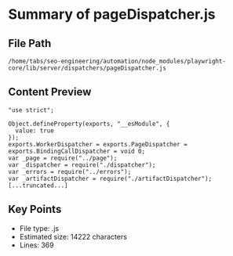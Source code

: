 # Summary of pageDispatcher.js
  
## File Path
`/home/tabs/seo-engineering/automation/node_modules/playwright-core/lib/server/dispatchers/pageDispatcher.js`

## Content Preview
```
"use strict";

Object.defineProperty(exports, "__esModule", {
  value: true
});
exports.WorkerDispatcher = exports.PageDispatcher = exports.BindingCallDispatcher = void 0;
var _page = require("../page");
var _dispatcher = require("./dispatcher");
var _errors = require("../errors");
var _artifactDispatcher = require("./artifactDispatcher");
[...truncated...]
```

## Key Points
- File type: .js
- Estimated size: 14222 characters
- Lines: 369
